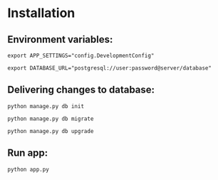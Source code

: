# Installation

## Environment variables:
```export APP_SETTINGS="config.DevelopmentConfig"```

```export DATABASE_URL="postgresql://user:password@server/database"```

## Delivering changes to database:
```python manage.py db init```

```python manage.py db migrate```

```python manage.py db upgrade```

## Run app:
```python app.py```
